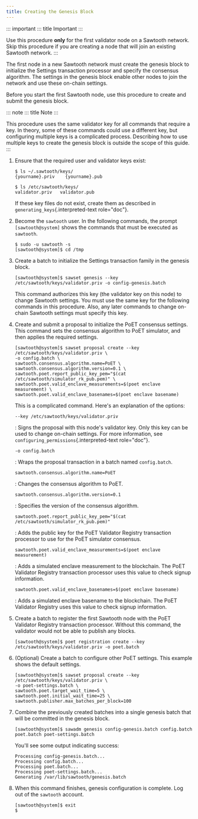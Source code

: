 ```yaml
---
title: Creating the Genesis Block
---
```


::: important
::: title
Important
:::

Use this procedure **only** for the first validator node on a Sawtooth
network. Skip this procedure if you are creating a node that will join
an existing Sawtooth network.
:::

The first node in a new Sawtooth network must create the genesis block
to initialize the Settings transaction processor and specify the
consensus algorithm. The settings in the genesis block enable other
nodes to join the network and use these on-chain settings.

Before you start the first Sawtooth node, use this procedure to create
and submit the genesis block.

::: note
::: title
Note
:::

This procedure uses the same validator key for all commands that require
a key. In theory, some of these commands could use a different key, but
configuring multiple keys is a complicated process. Describing how to
use multiple keys to create the genesis block is outside the scope of
this guide.
:::

1.  Ensure that the required user and validator keys exist:

    ``` console
    $ ls ~/.sawtooth/keys/
    {yourname}.priv    {yourname}.pub

    $ ls /etc/sawtooth/keys/
    validator.priv   validator.pub
    ```

    If these key files do not exist, create them as described in
    `generating_keys`{.interpreted-text role="doc"}.

2.  Become the `sawtooth` user. In the following commands, the prompt
    `[sawtooth@system]` shows the commands that must be executed as
    `sawtooth`.

    ``` console
    $ sudo -u sawtooth -s
    [sawtooth@system]$ cd /tmp
    ```

3.  Create a batch to initialize the Settings transaction family in the
    genesis block.

    ``` console
    [sawtooth@system]$ sawset genesis --key /etc/sawtooth/keys/validator.priv -o config-genesis.batch
    ```

    This command authorizes this key (the validator key on this node) to
    change Sawtooth settings. You must use the same key for the
    following commands in this procedure. Also, any later commands to
    change on-chain Sawtooth settings must specify this key.

4.  Create and submit a proposal to initialize the PoET consensus
    settings. This command sets the consensus algorithm to PoET
    simulator, and then applies the required settings.

    ``` console
    [sawtooth@system]$ sawset proposal create --key /etc/sawtooth/keys/validator.priv \
    -o config.batch \
    sawtooth.consensus.algorithm.name=PoET \
    sawtooth.consensus.algorithm.version=0.1 \
    sawtooth.poet.report_public_key_pem="$(cat /etc/sawtooth/simulator_rk_pub.pem)" \
    sawtooth.poet.valid_enclave_measurements=$(poet enclave measurement) \
    sawtooth.poet.valid_enclave_basenames=$(poet enclave basename)
    ```

    This is a complicated command. Here\'s an explanation of the
    options:

    `--key /etc/sawtooth/keys/validator.priv`

    :   Signs the proposal with this node\'s validator key. Only this
        key can be used to change on-chain settings. For more
        information, see `configuring_permissions`{.interpreted-text
        role="doc"}.

    `-o config.batch`

    :   Wraps the proposal transaction in a batch named `config.batch`.

    `sawtooth.consensus.algorithm.name=PoET`

    :   Changes the consensus algorithm to PoET.

    `sawtooth.consensus.algorithm.version=0.1`

    :   Specifies the version of the consensus algorithm.

    `sawtooth.poet.report_public_key_pem="$(cat /etc/sawtooth/simulator_rk_pub.pem)"`

    :   Adds the public key for the PoET Validator Registry transaction
        processor to use for the PoET simulator consensus.

    `sawtooth.poet.valid_enclave_measurements=$(poet enclave measurement)`

    :   Adds a simulated enclave measurement to the blockchain. The PoET
        Validator Registry transaction processor uses this value to
        check signup information.

    `sawtooth.poet.valid_enclave_basenames=$(poet enclave basename)`

    :   Adds a simulated enclave basename to the blockchain. The PoET
        Validator Registry uses this value to check signup information.

5.  Create a batch to register the first Sawtooth node with the PoET
    Validator Registry transaction processor. Without this command, the
    validator would not be able to publish any blocks.

    ``` console
    [sawtooth@system]$ poet registration create --key /etc/sawtooth/keys/validator.priv -o poet.batch
    ```

6.  (Optional) Create a batch to configure other PoET settings. This
    example shows the default settings.

    ``` console
    [sawtooth@system]$ sawset proposal create --key /etc/sawtooth/keys/validator.priv \
    -o poet-settings.batch \
    sawtooth.poet.target_wait_time=5 \
    sawtooth.poet.initial_wait_time=25 \
    sawtooth.publisher.max_batches_per_block=100
    ```

7.  Combine the previously created batches into a single genesis batch
    that will be committed in the genesis block.

    ``` console
    [sawtooth@system]$ sawadm genesis config-genesis.batch config.batch poet.batch poet-settings.batch
    ```

    You'll see some output indicating success:

    ``` console
    Processing config-genesis.batch...
    Processing config.batch...
    Processing poet.batch...
    Processing poet-settings.batch...
    Generating /var/lib/sawtooth/genesis.batch
    ```

8.  When this command finishes, genesis configuration is complete. Log
    out of the `sawtooth` account.

    ``` console
    [sawtooth@system]$ exit
    $
    ```

<!--
  Licensed under Creative Commons Attribution 4.0 International License
  https://creativecommons.org/licenses/by/4.0/
-->
